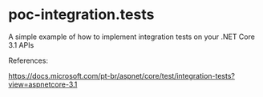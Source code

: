 # poc-integration.tests
A simple example of how to implement integration tests on your .NET Core 3.1 APIs

References:

https://docs.microsoft.com/pt-br/aspnet/core/test/integration-tests?view=aspnetcore-3.1

